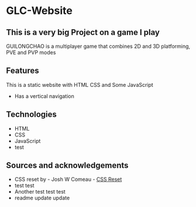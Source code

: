 # GLC-Website
<h2>This is a very big Project on a game I play</h2>
<p>GUILONGCHAO is a multiplayer game that combines 2D and 3D platforming, PVE and PVP modes</p>
<h2>Features</h2>
<p>This is a static website with HTML CSS and Some JavaScript</p>
<ul>
  <li>Has a vertical navigation</li>
</ul>
<h2>Technologies</h2>
<ul>
  <li>HTML</li>
  <li>CSS </li>
  <li>JavaScript </li>
  <li>test</li>
</ul>

<h2>Sources and acknowledgements</h2>
<ul>
  <li>CSS reset by - Josh W Comeau - <a href="https://www.joshwcomeau.com/css/custom-css-reset/">CSS Reset</a></li>
  <li>test test</li>
  <li>Another test test test</li>
  <li>readme update update</li>
</ul>
